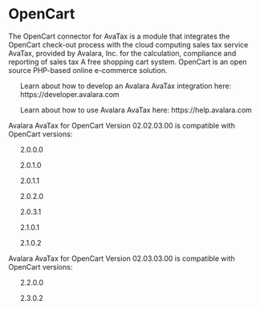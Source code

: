 # OpenCart
The OpenCart connector for AvaTax is a module that integrates the OpenCart check-out process with the cloud computing sales tax service AvaTax, provided by Avalara, Inc. for the calculation, compliance and reporting of sales tax A free shopping cart system. OpenCart is an open source PHP-based online e-commerce solution.

<p><ul>Learn about how to develop an Avalara AvaTax integration here: https://developer.avalara.com</ul>
<ul>Learn about how to use Avalara AvaTax here: https://help.avalara.com</ul></p>

Avalara AvaTax for OpenCart Version 02.02.03.00 is compatible with OpenCart versions:
<p><ul>2.0.0.0</ul>
<ul>2.0.1.0</ul>
<ul>2.0.1.1</ul>
<ul>2.0.2.0</ul>
<ul>2.0.3.1</ul>
<ul>2.1.0.1</ul>
<ul>2.1.0.2</ul></p>
Avalara AvaTax for OpenCart Version 02.03.03.00 is compatible with OpenCart versions:
<p><ul>2.2.0.0</ul>
<ul>2.3.0.2</ul></p>
